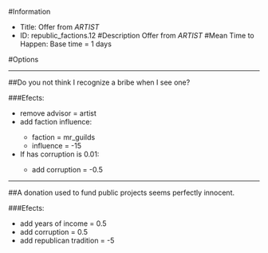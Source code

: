 #Information
 - Title: Offer from $ARTIST$
 - ID: republic_factions.12
#Description
Offer from $ARTIST$
#Mean Time to Happen:
Base time = 1 days

#Options

___
##Do you not think I recognize a bribe when I see one?

###Efects:<ul><li>remove advisor = artist</li><li>add faction influence:</li><ul><li>faction = mr_guilds</li><li>influence = -15</li></ul><li>If has corruption is 0.01:</li><ul><li>add corruption = -0.5</li></ul></ul>

___
##A donation used to fund public projects seems perfectly innocent.

###Efects:<ul><li>add years of income = 0.5</li><li>add corruption = 0.5</li><li>add republican tradition = -5</li></ul>
